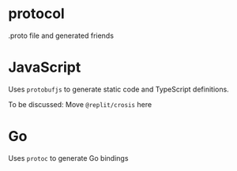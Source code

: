 # protocol
.proto file and generated friends

# JavaScript
Uses `protobufjs` to generate static code and TypeScript definitions.

To be discussed: Move `@replit/crosis` here

# Go
Uses `protoc` to generate Go bindings

